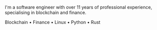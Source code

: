 I'm a software engineer with over 11 years of professional experience, specialising in blockchain and finance.

Blockchain • Finance • Linux • Python • Rust
